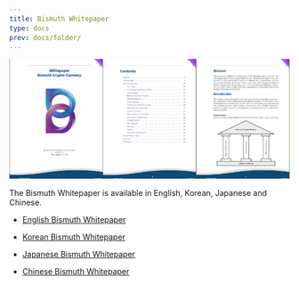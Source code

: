 ```yaml
---
title: Bismuth Whitepaper
type: docs
prev: docs/folder/
---
```

![](/images/2025-03-05-whitepaper-bis.jpg)

The Bismuth Whitepaper is available in English, Korean, Japanese and Chinese.

- [English Bismuth Whitepaper](/pdf/whitepaper.pdf)
 
- [Korean Bismuth Whitepaper](/pdf/whitepaper_kr.pdf)

- [Japanese Bismuth Whitepaper](/pdf/whitepaper_jp.pdf)

- [Chinese Bismuth Whitepaper](/pdf/whitepaper_cn.pdf)
